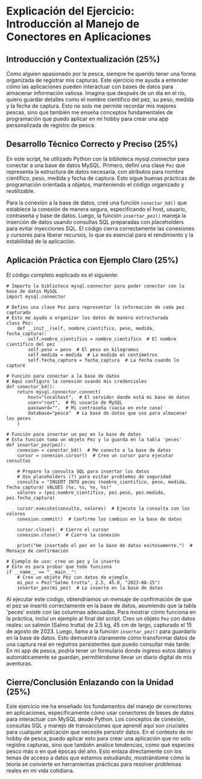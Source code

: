 # Explicación del Ejercicio: Introducción al Manejo de Conectores en Aplicaciones

## Introducción y Contextualización (25%)
Como alguien apasionado por la pesca, siempre he querido tener una forma organizada de registrar mis capturas. Este ejercicio me ayuda a entender cómo las aplicaciones pueden interactuar con bases de datos para almacenar información valiosa. Imagina que después de un día en el río, quiero guardar detalles como el nombre científico del pez, su peso, medida y la fecha de captura. Esto no solo me permite recordar mis mejores pescas, sino que también me enseña conceptos fundamentales de programación que puedo aplicar en mi hobby para crear una app personalizada de registro de pesca.

## Desarrollo Técnico Correcto y Preciso (25%)
En este script, he utilizado Python con la biblioteca mysql.connector para conectar a una base de datos MySQL. Primero, definí una clase `Pez` que representa la estructura de datos necesaria, con atributos para nombre científico, peso, medida y fecha de captura. Esto sigue buenas prácticas de programación orientada a objetos, manteniendo el código organizado y reutilizable.

Para la conexión a la base de datos, creé una función `conectar_bd()` que establece la conexión de manera segura, especificando el host, usuario, contraseña y base de datos. Luego, la función `insertar_pez()` maneja la inserción de datos usando consultas SQL preparadas con placeholders para evitar inyecciones SQL. El código cierra correctamente las conexiones y cursores para liberar recursos, lo que es esencial para el rendimiento y la estabilidad de la aplicación.

## Aplicación Práctica con Ejemplo Claro (25%)
El código completo explicado es el siguiente:

```
# Importo la biblioteca mysql.connector para poder conectar con la base de datos MySQL
import mysql.connector

# Defino una clase Pez para representar la información de cada pez capturado
# Esto me ayuda a organizar los datos de manera estructurada
class Pez:
    def __init__(self, nombre_cientifico, peso, medida, fecha_captura):
        self.nombre_cientifico = nombre_cientifico  # El nombre científico del pez
        self.peso = peso  # El peso en kilogramos
        self.medida = medida  # La medida en centímetros
        self.fecha_captura = fecha_captura  # La fecha cuando lo capturé

# Función para conectar a la base de datos
# Aquí configuro la conexión usando mis credenciales
def conectar_bd():
    return mysql.connector.connect(
        host="localhost",  # El servidor donde está mi base de datos
        user="root",  # Mi usuario de MySQL
        password="",  # Mi contraseña (vacía en este caso)
        database="pesca"  # La base de datos que uso para almacenar los peces
    )

# Función para insertar un pez en la base de datos
# Esta función toma un objeto Pez y lo guarda en la tabla 'peces'
def insertar_pez(pez):
    conexion = conectar_bd()  # Me conecto a la base de datos
    cursor = conexion.cursor()  # Creo un cursor para ejecutar consultas

    # Preparo la consulta SQL para insertar los datos
    # Uso placeholders (?) para evitar problemas de seguridad
    consulta = "INSERT INTO peces (nombre_cientifico, peso, medida, fecha_captura) VALUES (%s, %s, %s, %s)"
    valores = (pez.nombre_cientifico, pez.peso, pez.medida, pez.fecha_captura)

    cursor.execute(consulta, valores)  # Ejecuto la consulta con los valores
    conexion.commit()  # Confirmo los cambios en la base de datos

    cursor.close()  # Cierro el cursor
    conexion.close()  # Cierro la conexión

    print("He insertado el pez en la base de datos exitosamente.")  # Mensaje de confirmación

# Ejemplo de uso: creo un pez y lo inserto
# Esto es para probar que todo funciona
if __name__ == "__main__":
    # Creo un objeto Pez con datos de ejemplo
    mi_pez = Pez("Salmo trutta", 2.5, 45.0, "2023-08-15")
    insertar_pez(mi_pez)  # Lo inserto en la base de datos
```

Al ejecutar este código, obtendríamos un mensaje de confirmación de que el pez se insertó correctamente en la base de datos, asumiendo que la tabla 'peces' existe con las columnas adecuadas.
Para mostrar cómo funciona en la práctica, incluí un ejemplo al final del script. Creo un objeto `Pez` con datos reales: un salmón (Salmo trutta) de 2.5 kg, 45 cm de largo, capturado el 15 de agosto de 2023. Luego, llamo a la función `insertar_pez()` para guardarlo en la base de datos. Esto demuestra claramente cómo transformar datos de una captura real en registros persistentes que puedo consultar más tarde. En mi app de pesca, podría tener un formulario donde ingreso estos datos y automáticamente se guardan, permitiéndome llevar un diario digital de mis aventuras.

## Cierre/Conclusión Enlazando con la Unidad (25%)
Este ejercicio me ha enseñado los fundamentos del manejo de conectores en aplicaciones, específicamente cómo usar conectores de bases de datos para interactuar con MySQL desde Python. Los conceptos de conexión, consultas SQL y manejo de transacciones que aprendí aquí son cruciales para cualquier aplicación que necesite persistir datos. En el contexto de mi hobby de pesca, puedo aplicar esto para crear una aplicación que no solo registre capturas, sino que también analice tendencias, como qué especies pesco más o en qué épocas del año. Esto enlaza directamente con los temas de acceso a datos que estamos estudiando, mostrándome cómo la teoría se convierte en herramientas prácticas para resolver problemas reales en mi vida cotidiana.